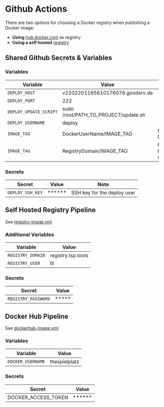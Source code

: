 # Github Actions

There are two options for choosing a Docker registry when publishing a Docker image:

- **Using** [hub.docker.com](http://hub.docker.com) as registry
- **Using a self hosted** [registry](https://hub.docker.com/_/registry)

## Shared Github Secrets & Variables

### Variables

| Variable | Value | Note |
| --- | --- | --- |
| `DEPLOY_HOST` | v2202201165610176076.goodsrv.de |
| `DEPLOY_PORT` | 222 |
| `DEPLOY_UPDATE_SCRIPT` | sudo /root/PATH_TO_PROJECT/update.sh |
| `DEPLOY_USERNAME` | deploy |
| `IMAGE_TAG` | DockerUserName/IMAGE_TAG | for DockerHub |
| `IMAGE_TAG` | RegistryDomain/IMAGE_TAG | for self hosted registry |

### Secrets

| Secret | Value | Note |
| --- | --- | --- |
| `DEPLOY_SSH_KEY` | ****** | SSH key for the deploy user |

## Self Hosted Registry Pipeline

See [registry-image.yml](registry-image.yml)

### Additional Variables

| Variable | Value |
| --- | --- |
| `REGISTRY_DOMAIN` | registry.tsp.tools |
| `REGISTRY_USER` | fil |

### Secrets

| Secret | Value |
| --- | --- |
| `REGISTRY_PASSWORD` | ***** |

## Docker Hub Pipeline

See [dockerhub-image.yml](dockerhub-image.yml)

### Variables

| Variable | Value |
| --- | --- |
| `DOCKER_USERNAME` | thespielplatz |

### Secrets

| Secret | Value |
| --- | --- |
| DOCKER_ACCESS_TOKEN | ****** | Created in hub.docker.com |
